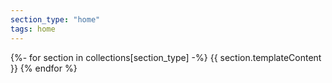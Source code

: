 ```yaml
---
section_type: "home"
tags: home
---
```


{%- for section in collections[section_type] -%}
{{ section.templateContent }}
{% endfor %}
